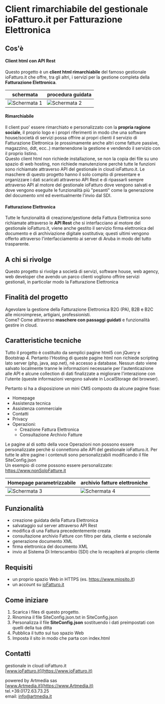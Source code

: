 # Client rimarchiabile del gestionale ioFatturo.it per Fatturazione Elettronica

## Cos'è

#### Client html con API Rest

Questo progetto è un **client html rimarchiabile** del famoso gestionale ioFatturo.it che offre, tra gli altri, i servizi per la gestione completa della **Fatturazione Elettronica**.

schermata | procedura guidata
------------ | -------------
![Schermata 1](https://www.iofatturo.it/portals/17/images/Github_Schermata1.jpg) | ![Schermata 2](https://www.iofatturo.it/portals/17/images/Github_Schermata2.jpg)

#### Rimarchiabile

Il client puo' essere rimarchiato e personalizzato con la **propria ragione sociale**, il proprio logo e i propri riferimenti in modo che una software house/società di servizi possa offrire ai propri clienti il servizio di Fatturazione Elettronica (e prossimamente anche altri come fatture passive, magazzino, ddt, ecc..) mantenendone la gestione e vendendo il servizio con il proprio listino.    
Questo client html non richiede installazione, se non la copia dei file su uno spazio di web hosting, non richiede manutenzione perchè tutte le funzioni sono richiamate attraverso API del gestionale in cloud ioFatturo.it.
Le maschere di questo progetto hanno il solo compito di presentare e organizzare i dati scaricati attraverso API Rest e di ripassarli sempre attraverso API al motore del gestionale ioFatturo dove vengono salvati e dove vengono eseguite le funzionalità più "pesanti" come la generazione del documento xml ed eventualmente l'invio dal SDI.

#### Fatturazione Elettronica

Tutte le funzionalità di creazione/gestione della Fattura Elettronica sono richiamate attraverso le **API Rest** che si interfacciano al motore del gestionale ioFatturo.it, viene anche gestito il servizio firma elettronica del documento e di archiviazione digitale sostitutiva; questi ultimi vengono offerto attraverso l'interfacciamento ai server di Aruba in modo del tutto trasparente.



## A chi si rivolge

Questo progetto si rivolge a società di servizi, software house, web agency, web developer che avendo un parco clienti vogliono offrire servizi gestionali, in particolar modo la Fatturazione Elettronica 

## Finalità del progetto

Agevolare la gestione della Fatturazione Elettronica B2G (PA), B2B e B2C alle microimprese, artigiani, professionisti.  
Come? Come attraverso **maschere con passaggi guidati** e funzionalità gestire in cloud.

## Caratteristiche tecniche

Tutto il progetto è costituito da semplici pagine html5 con jQuery e Bootstrap 4.
Pertanto l'Hosting di queste pagine html non richiede scripting lato server (php, java, asp.net), nè accesso a database.
Nessun dato viene salvato localmente tranne le informazioni necessarie per l'autenticazione alle API e alcune collection di dati finalizzate a migliorare l'interazione con l'utente (queste informazioni vengono salvate in LocalStorage del browser).

Pertanto si ha a disposizione un mini CMS composto da alcune pagine fisse:
- Homepage
- Assistenza tecnica 
- Assistenza commerciale
- Contatti
- Privacy
- Operazioni:
  - Creazione Fattura Elettronica
  - Consultazione Archivio Fatture

Le pagine al di sotto della voce Operazioni non possono essere personalizzate perchè si connettono alle API del gestionale ioFatturo.it.
Per tutte le altre pagine i contenuti sono personalizzabili modificando il file SiteConfig.json  
Un esempio di come possono essere personalizzate:   
https://www.nonSoloFatture.it

Homepage parametrizzabile | archivio fatture elettroniche
------------ | -------------
![Schermata 3](https://www.iofatturo.it/portals/17/images/Github_Schermata3.jpg) | ![Schermata 4](https://www.iofatturo.it/portals/17/images/Github_Schermata4.jpg)

## Funzionalità

- creazione guidata della Fattura Elettronica
- salvataggio sul server attraverso API Rest
- modifica di una Fattura precedentemente creata
- consultazione archivio Fatture con filtro per data, cliente e sezionale
- generazione documento XML
- firma elettronica del documento XML
- invio al Sistema Di Interscambio (SDI) che lo recapiterà al proprio cliente

## Requisiti

- un proprio spazio Web in HTTPS  (es. https://www.miosito.it)
- un account su [ioFatturo.it](https://www.ioFatturo.it)  

## Come iniziare

1. Scarica i files di questo progetto.
2. Rinomina il file SiteConfig.json.txt in SiteConfig.json 
3. Personalizza il file **SiteConfig.json** sostituendo i dati preimpostati con quelli della tua ditta
4. Pubblica il tutto sul tuo spazio Web 
5. Imposta il sito in modo che parta con index.html

## Contatti

gestionale in cloud ioFatturo.it  
[www.ioFatturo.it](https://www.ioFatturo.it)  

powered by Artmedia sas  
[www.Artmedia.it](https://www.Artmedia.it)  
tel.+39.0172.63.73.25  
email: info@artmedia.it  
